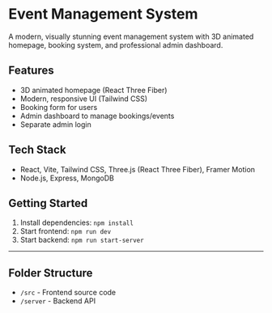 # Event Management System

A modern, visually stunning event management system with 3D animated homepage, booking system, and professional admin dashboard.

## Features
- 3D animated homepage (React Three Fiber)
- Modern, responsive UI (Tailwind CSS)
- Booking form for users
- Admin dashboard to manage bookings/events
- Separate admin login

## Tech Stack
- React, Vite, Tailwind CSS, Three.js (React Three Fiber), Framer Motion
- Node.js, Express, MongoDB

## Getting Started
1. Install dependencies: `npm install`
2. Start frontend: `npm run dev`
3. Start backend: `npm run start-server`

---

## Folder Structure
- `/src` - Frontend source code
- `/server` - Backend API
